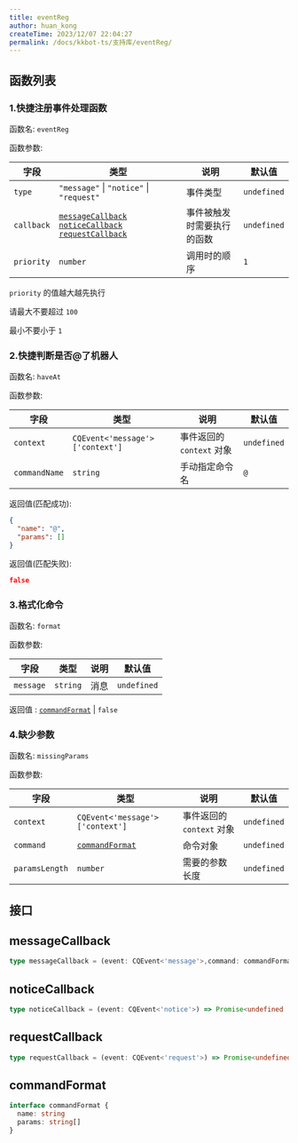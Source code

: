 ```yaml
---
title: eventReg
author: huan_kong
createTime: 2023/12/07 22:04:27
permalink: /docs/kkbot-ts/支持库/eventReg/
---
```


## 函数列表

### 1.快捷注册事件处理函数

函数名: `eventReg`

函数参数:

| 字段       | 类型                                                                                                            | 说明                       | 默认值      |
| ---------- | --------------------------------------------------------------------------------------------------------------- | -------------------------- | ----------- |
| `type`     | `"message"` \| `"notice"` \| `"request"`                                                                        | 事件类型                   | `undefined` |
| `callback` | [`messageCallback`](#messagecallback) [`noticeCallback`](#noticecallback) [`requestCallback`](#requestcallback) | 事件被触发时需要执行的函数 | `undefined` |
| `priority` | `number`                                                                                                        | 调用时的顺序               | `1`         |

`priority` 的值越大越先执行

请最大不要超过 `100`

最小不要小于 `1`

### 2.快捷判断是否@了机器人

函数名: `haveAt`

函数参数:

| 字段          | 类型                            | 说明                      | 默认值      |
| ------------- | ------------------------------- | ------------------------- | ----------- |
| `context`     | `CQEvent<'message'>['context']` | 事件返回的 `context` 对象 | `undefined` |
| `commandName` | `string`                        | 手动指定命令名            | `@`         |

返回值(匹配成功):

~~~json
{
  "name": "@",
  "params": []
}
~~~

返回值(匹配失败):

~~~json
false
~~~

### 3.格式化命令

函数名: `format`

函数参数:

| 字段      | 类型     | 说明 | 默认值      |
| --------- | -------- | ---- | ----------- |
| `message` | `string` | 消息 | `undefined` |

返回值 : [`commandFormat`](#commandformat) | `false`

### 4.缺少参数

函数名: `missingParams`

函数参数:

| 字段           | 类型                              | 说明                      | 默认值      |
| -------------- | --------------------------------- | ------------------------- | ----------- |
| `context`      | `CQEvent<'message'>['context']`   | 事件返回的 `context` 对象 | `undefined` |
| `command`      | [`commandFormat`](#commandformat) | 命令对象                  | `undefined` |
| `paramsLength` | `number`                          | 需要的参数长度            | `undefined` |

## 接口

## messageCallback

~~~ typescript
type messageCallback = (event: CQEvent<'message'>,command: commandFormat | false) => Promise<undefined | any | 'quit'>
~~~

## noticeCallback

~~~typescript
type noticeCallback = (event: CQEvent<'notice'>) => Promise<undefined | any | 'quit'>
~~~

## requestCallback

~~~typescript
type requestCallback = (event: CQEvent<'request'>) => Promise<undefined | any | 'quit'>
~~~

## commandFormat

~~~ typescript
interface commandFormat {
  name: string
  params: string[]
}
~~~
